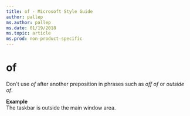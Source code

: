 ```yaml
---
title: of - Microsoft Style Guide
author: pallep
ms.author: pallep
ms.date: 01/19/2018
ms.topic: article
ms.prod: non-product-specific
---
```


# of

Don't use *of* after another preposition in phrases such as *off of* or *outside of*. 

**Example**  
The taskbar is outside the main window area.
